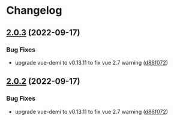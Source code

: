 # Changelog

## [2.0.3](https://github.com/DanSnow/vue-recaptcha/compare/v2.0.2...v2.0.3) (2022-09-17)


### Bug Fixes

* upgrade vue-demi to v0.13.11 to fix vue 2.7 warning ([d86f072](https://github.com/DanSnow/vue-recaptcha/commit/d86f072e1bb620f23e03aeaf1732b80074fdc7ed))

## [2.0.2](https://github.com/DanSnow/vue-recaptcha/compare/v2.0.1...v2.0.2) (2022-09-17)


### Bug Fixes

* upgrade vue-demi to v0.13.11 to fix vue 2.7 warning ([d86f072](https://github.com/DanSnow/vue-recaptcha/commit/d86f072e1bb620f23e03aeaf1732b80074fdc7ed))
